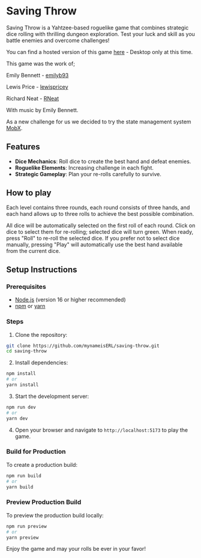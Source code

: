 # Saving Throw

Saving Throw is a Yahtzee-based roguelike game that combines strategic dice rolling with thrilling dungeon exploration. Test your luck and skill as you battle enemies and overcome challenges!

You can find a hosted version of this game [here](https://www.saving-throw.vercel.app) - Desktop only at this time.

This game was the work of;

Emily Bennett - [emilyb93](https://www.github.com/emilyb93)

Lewis Price - [lewispricey](https://www.github.com/lewispricey)

Richard Neat - [RNeat](https://www.github.com/RNeat)

With music by Emily Bennett.

As a new challenge for us we decided to try the state management system [MobX](https://mobx.js.org/README.html).

## Features

- **Dice Mechanics**: Roll dice to create the best hand and defeat enemies.
- **Roguelike Elements**: Increasing challenge in each fight.
- **Strategic Gameplay**: Plan your re-rolls carefully to survive.

## How to play

Each level contains three rounds, each round consists of three hands, and each hand allows up to three rolls to achieve the best possible combination.

All dice will be automatically selected on the first roll of each round. Click on dice to select them for re-rolling; selected dice will turn green. When ready, press "Roll" to re-roll the selected dice. If you prefer not to select dice manually, pressing "Play" will automatically use the best hand available from the current dice.

## Setup Instructions

### Prerequisites

- [Node.js](https://nodejs.org/) (version 16 or higher recommended)
- [npm](https://www.npmjs.com/) or [yarn](https://yarnpkg.com/)

### Steps

1. Clone the repository:

```bash
git clone https://github.com/mynameisERL/saving-throw.git
cd saving-throw
```

2. Install dependencies:

```bash
npm install
# or
yarn install
```

3. Start the development server:

```bash
npm run dev
# or
yarn dev
```

4. Open your browser and navigate to `http://localhost:5173` to play the game.

### Build for Production

To create a production build:

```bash
npm run build
# or
yarn build
```

### Preview Production Build

To preview the production build locally:

```bash
npm run preview
# or
yarn preview
```

Enjoy the game and may your rolls be ever in your favor!

